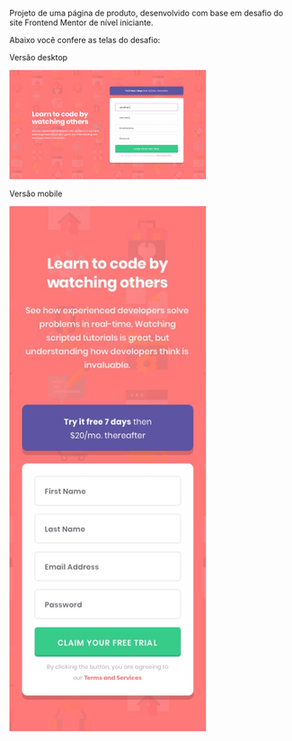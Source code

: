 Projeto de uma página de produto, desenvolvido com base em desafio do site Frontend Mentor de nível iniciante.


Abaixo você confere as telas do desafio:

Versâo desktop
<p>
    <img src="/assets/design/desktop-design.jpg" width="350" title="Versão desktop">
</p>

Versâo mobile
<p>
    <img src="/assets/design/mobile-design.jpg" width="350" title="Versão mobile">
</p>